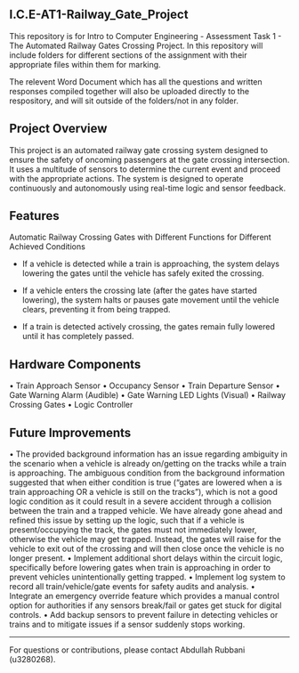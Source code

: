 ## I.C.E-AT1-Railway_Gate_Project


This repository is for Intro to Computer Engineering - Assessment Task 1 - The Automated Railway Gates Crossing Project. In this repository will include folders for different sections of the assignment with their appropriate files within them for marking. 

The relevent Word Document which has all the questions and written responses compiled together will also be uploaded directly to the respository, and will sit outside of the folders/not in any folder.

   ## Project Overview
This project is an automated railway gate crossing system designed to ensure the safety of oncoming passengers at the gate crossing intersection. It uses a multitude of sensors to determine the current event and proceed with the appropriate actions. The system is designed to operate continuously and autonomously using real-time logic and sensor feedback.

##   Features
Automatic Railway Crossing Gates with Different Functions for Different Achieved Conditions
-	If a vehicle is detected while a train is approaching, the system delays lowering the gates until the vehicle has safely exited the crossing.

-	If a vehicle enters the crossing late (after the gates have started lowering), the system halts or pauses gate movement until the vehicle clears, preventing it from being trapped.

-	If a train is detected actively crossing, the gates remain fully lowered until it has completely passed.

## Hardware Components
•	Train Approach Sensor
•	Occupancy Sensor
•	Train Departure Sensor
•	Gate Warning Alarm (Audible)
•	Gate Warning LED Lights (Visual)
•	Railway Crossing Gates
•	Logic Controller


## Future Improvements
•	The provided background information has an issue regarding ambiguity in the scenario when a vehicle is already on/getting on the tracks while a train is approaching. The ambiguous condition from the background information suggested that when either condition is true (“gates are lowered when a is train approaching OR a vehicle is still on the tracks”), which is not a good logic condition as it could result in a severe accident through a collision between the train and a trapped vehicle.  We have already gone ahead and refined this issue by setting up the logic, such that if a vehicle is present/occupying the track, the gates must not immediately lower, otherwise the vehicle may get trapped. Instead, the gates will raise for the vehicle to exit out of the crossing and will then close once the vehicle is no longer present.
•	Implement additional short delays within the circuit logic, specifically before lowering gates when train is approaching in order to prevent vehicles unintentionally getting trapped. 
•	Implement log system to record all train/vehicle/gate events for safety audits and analysis.
•	Integrate an emergency override feature which provides a manual control option for authorities if any sensors break/fail or gates get stuck for digital controls.
•	Add backup sensors to prevent failure in detecting vehicles or trains and to mitigate issues if a sensor suddenly stops working.

---

For questions or contributions, please contact Abdullah Rubbani (u3280268).
